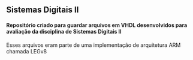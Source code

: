 ## Sistemas Digitais II
#### Repositório criado para guardar arquivos em VHDL desenvolvidos para avaliação da disciplina de Sistemas Digitais II
Esses arquivos eram parte de uma implementação de arquitetura ARM chamada LEGv8
